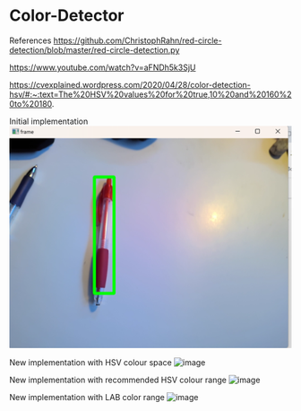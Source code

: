 # Color-Detector

References
https://github.com/ChristophRahn/red-circle-detection/blob/master/red-circle-detection.py

https://www.youtube.com/watch?v=aFNDh5k3SjU

https://cvexplained.wordpress.com/2020/04/28/color-detection-hsv/#:~:text=The%20HSV%20values%20for%20true,10%20and%20160%20to%20180.

Initial implementation
![img.png](img.png)

New implementation with HSV colour space
![image](https://github.com/rMacD64/Color-Detector/assets/91086955/fa5e2201-eefb-4f0e-b6c2-e32e06cda79b)

New implementation with recommended HSV colour range
![image](https://github.com/rMacD64/Color-Detector/assets/91086955/736a73a2-2277-4f92-955c-db09c2fb800a)

New implementation with LAB color range
![image](https://github.com/rMacD64/Color-Detector/assets/91086955/3eec816b-7cab-44a3-bf31-f908d1c97b42)
